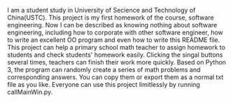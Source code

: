 I am a student study in University of Secience and Technology of China(USTC). This project is my first homework of the course, software engineering.
Now I can be described as knowing nothing about software engineering, including how to corporate with other software engineer, how to write an excellent OO program and
even how to write this README file.
This project can help a primary school math teacher to assign homework to students and check students' homework easily. Clicking the singal buttons several times, teachers
can finish their work more quickly.
Based on Python 3, the program can randomly create a series of math problems and corresponding answers. You can copy them or export them as a normal txt file as you like.
Everyone can use this project limitlessly by running callMainWin.py.
